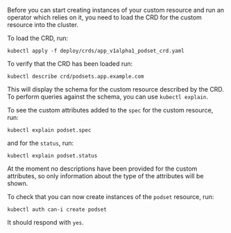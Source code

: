 Before you can start creating instances of your custom resource and run an operator which relies on it, you need to load the CRD for the custom resource into the cluster.

To load the CRD, run:

```execute
kubectl apply -f deploy/crds/app_v1alpha1_podset_crd.yaml
```

To verify that the CRD has been loaded run:

```execute
kubectl describe crd/podsets.app.example.com
```

This will display the schema for the custom resource described by the CRD. To perform queries against the schema, you can use `kubectl explain`.

To see the custom attributes added to the `spec` for the custom resource, run:

```execute
kubectl explain podset.spec
```

and for the `status`, run:

```execute
kubectl explain podset.status
```

At the moment no descriptions have been provided for the custom attributes, so only information about the type of the attributes will be shown.

To check that you can now create instances of the `podset` resource, run:

```execute
kubectl auth can-i create podset
```

It should respond with `yes`.
